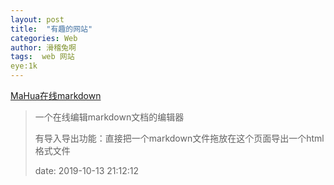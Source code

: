 ```yaml
---
layout: post
title:  "有趣的网站"
categories: Web
author: 滑稽兔啊
tags:  web 网站 
eye:1k
---
```



[MaHua在线markdown](http://mahua.jser.me/)

> 一个在线编辑markdown文档的编辑器
>
> 有导入导出功能：直接把一个markdown文件拖放在这个页面导出一个html格式文件
>
> date:  2019-10-13 21:12:12

